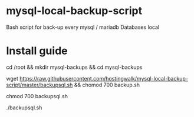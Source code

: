 # mysql-local-backup-script
Bash script for back-up every mysql / mariadb Databases local

# Install guide
cd /root && mkdir mysql-backups && cd mysql-backups

wget https://raw.githubusercontent.com/hostingwalk/mysql-local-backup-script/master/backupsql.sh && chomod 700 backup.sh

chmod 700 backupsql.sh

./backupsql.sh
